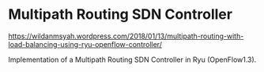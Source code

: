 # Multipath Routing SDN Controller

https://wildanmsyah.wordpress.com/2018/01/13/multipath-routing-with-load-balancing-using-ryu-openflow-controller/

Implementation of a Multipath Routing SDN Controller in Ryu (OpenFlow1.3).

